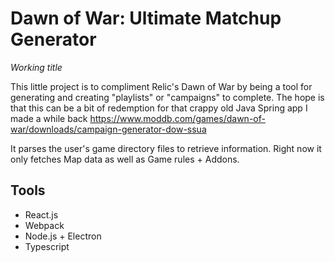 # Dawn of War: Ultimate Matchup Generator
*Working title*

This little project is to compliment Relic's Dawn of War by being a tool for generating and creating "playlists" or "campaigns"
to complete. The hope is that this can be a bit of redemption for that crappy old Java Spring app I made a while back https://www.moddb.com/games/dawn-of-war/downloads/campaign-generator-dow-ssua

It parses the user's game directory files to retrieve information. Right now it only fetches Map data as well as Game rules + Addons.

## Tools
* React.js
* Webpack
* Node.js + Electron
* Typescript
